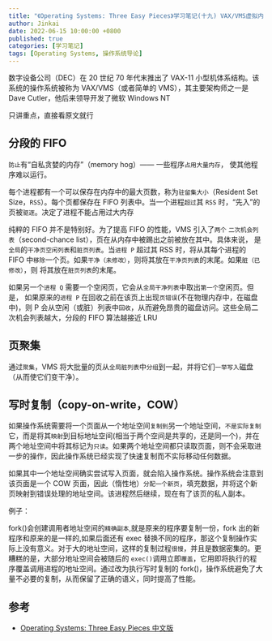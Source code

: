 ```yaml
---
title: "《Operating Systems: Three Easy Pieces》学习笔记(十九) VAX/VMS虚拟内存系统"
author: Jinkai
date: 2022-06-15 10:00:00 +0800
published: true
categories: [学习笔记]
tags: [Operating Systems, 操作系统导论]
---
```


数字设备公司（DEC）在 20 世纪 70 年代末推出了 VAX-11 小型机体系结构。该系统的操作系统被称为 VAX/VMS（或者简单的 VMS），其主要架构师之一是 Dave Cutler，他后来领导开发了微软 Windows NT

只讲重点，直接看原文就行

## 分段的 FIFO

`防止`有“自私贪婪的内存”（memory hog）—— 一些程序`占用大量内存`， 使其他程序难以运行。

每个进程都有一个可以保存在内存中的最大页数，称为`驻留集大小`（Resident Set Size，`RSS`）。每个页都保存在 FIFO 列表中。当一个进程`超过`其 `RSS` 时，“先入”的页被`驱逐`。决定了进程不能占用过大内存

纯粹的 FIFO 并不是特别好。为了提高 FIFO 的性能，VMS 引入了`两个` `二次机会列表`（second-chance list），页在从内存中被踢出之前被放在其中。具体来说， 是`全局`的`干净页空闲列表`和`脏页列表`。当`进程 P` 超过其 RSS 时，将从其每个进程的 FIFO 中`移除`一个页。如果`干净（未修改）`，则将其放在`干净页列表`的末尾。如果`脏（已修改）`，则 将其放在`脏页列表`的末尾。

如果另一个`进程 Q` 需要一个空闲页，它会从`全局干净列表`中取出`第一个`空闲页。但是， 如果原来的`进程 P` 在回收之前在该页上出现`页错误`(不在物理内存中，在磁盘中)，则 P 会从空闲（或脏）列表中`回收`，从而避免昂贵的磁盘访问。这些全局二次机会列表越大，分段的 FIFO 算法越接近 LRU

## 页聚集

通过`聚集`，VMS 将大批量的页从`全局脏列表`中`分组`到一起，并将它们`一举写入`磁盘（从而使它们变干净）。

## 写时复制（copy-on-write，COW）

如果操作系统需要将一个页面从一个地址空间`复制到`另一个地址空间，`不是实际复制`它，而是将其`映射`到目标地址空间(相当于两个空间是共享的，还是同一个)，并在两个地址空间中将其标记为`只读`。如果两个地址空间都只读取页面，则不会采取进一步的操作，因此操作系统已经实现了快速复制而不实际移动任何数据。

如果其中一个地址空间确实尝试写入页面，就会陷入操作系统。操作系统会注意到该页面是一个 COW 页面，因此（惰性地）`分配一个新页`，填充数据，并将这个新页映射到错误处理的地址空间。该进程然后继续，现在有了该页的私人副本。

例子：

fork()会创建调用者地址空间的`精确副本`,就是原来的程序要复制一份，fork 出的新程序和原来的是一样的,如果后面还有 exec 替换不同的程序，那这个复制操作实际上没有意义。对于大的地址空间，这样的复制过程`很慢`，并且是数据密集的。更糟糕的是，大部分地址空间会被随后的 `exec()`调用立即`覆盖`，它用即将执行的程序覆盖调用进程的地址空间。通过改为执行写时复制的 fork()，操作系统避免了大量不必要的复制，从而保留了正确的语义，同时提高了性能。

## 参考

- [Operating Systems: Three Easy Pieces 中文版](https://pages.cs.wisc.edu/~remzi/OSTEP/Chinese/23.pdf)
